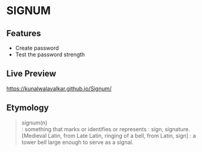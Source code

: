 # SIGNUM
## Features
  - Create password
  - Test the password strength

## Live Preview
https://kunalwalavalkar.github.io/Signum/

## Etymology
> signum(n)<br>
: something that marks or identifies or represents : sign, signature. [Medieval Latin, from Late Latin, ringing of a bell, from Latin, sign] : a tower bell large enough to serve as a signal.
